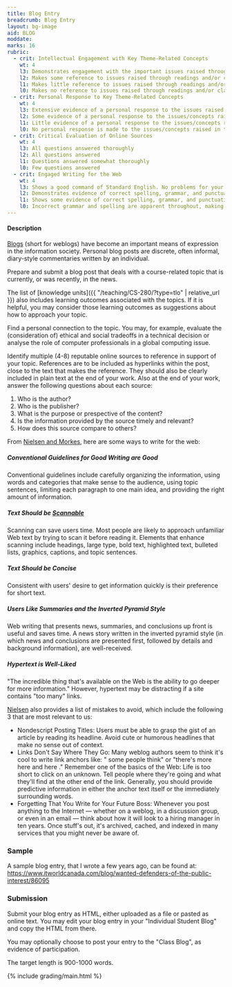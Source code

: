 ```yaml
---
title: Blog Entry
breadcrumb: Blog Entry
layout: bg-image
aid: BLOG
moddate:
marks: 16
rubric:
  - crit: Intellectual Engagement with Key Theme-Related Concepts
    wt: 4
    l3: Demonstrates engagement with the important issues raised through readings and/or class activities
    l2: Makes some reference to issues raised through readings and/or class activities
    l1: Makes little reference to issues raised through readings and/or class activities
    l0: Makes no reference to issues raised through readings and/or class activities
  - crit: Personal Response to Key Theme-Related Concepts
    wt: 4
    l3: Extensive evidence of a personal response to the issues raised in the readings/activities, and demonstrates your growth
    l2: Some evidence of a personal response to the issues/concepts raised in the readings/activities
    l1: Little evidence of a personal response to the issues/concepts raised in the readings/activities
    l0: No personal response is made to the issues/concepts raised in the readings/activities
  - crit: Critical Evaluation of Online Sources
    wt: 4
    l3: All questions answered thoroughly
    l2: All questions answered
    l1: Questions answered somewhat thoroughly
    l0: Few questions answered
  - crit: Engaged Writing for the Web
    wt: 4
    l3: Shows a good command of Standard English. No problems for your audience. Blog entry uses recommended style
    l2: Demonstrates evidence of correct spelling, grammar, and punctuation. Audience will have little trouble reading your blog. Recommended style is mostly used
    l1: Shows some evidence of correct spelling, grammar, and punctuation. Audience will have some trouble reading your blog. Recommended style used occasionally
    l0: Incorrect grammar and spelling are apparent throughout, making it difficult for others to follow. Recommended style not followed
---
```

#### Description

[Blogs](https://en.wikipedia.org/wiki/Blog) (short for weblogs) have become an important means of expression in the information society. Personal blog posts are discrete, often informal, diary-style commentaries written by an individual.

Prepare and submit a blog post that deals with a course-related topic that is currently, or was recently, in the news.

The list of [knowledge units]({{ "/teaching/CS-280/?type=tlo" | relative_url }}) also includes learning outcomes associated with the topics. If it is helpful, you may consider those learning outcomes as suggestions about how to approach your topic.

Find a personal connection to the topic. You may, for example, evaluate the (consideration of) ethical and social tradeoffs in a technical decision or analyse the role of computer professionals in a global computing issue.

Identify multiple (4-8) reputable online sources to reference in support of your topic. References are to be included as hyperlinks within the post, close to the text that makes the reference. They should also be clearly included in plain text at the end of your work. Also at the end of your work, answer the following questions about each source:
1. Who is the author?
1. Who is the publisher?
1. What is the purpose or prespective of the content?  
1. Is the information provided by the source timely and relevant?
1. How does this source compare to others?

From [Nielsen and Morkes](<https://www.nngroup.com/articles/concise-scannable-and-objective-how-to-write-for-the-web/>), here are some ways to write for the web:

##### Conventional Guidelines for Good Writing are Good

Conventional guidelines include carefully organizing the information, using words and categories that make sense to the audience, using topic sentences, limiting each paragraph to one main idea, and providing the right amount of information.

##### Text Should be [Scannable](https://www.nngroup.com/articles/layer-cake-pattern-scanning/)

Scanning can save users time. Most people are likely to approach unfamiliar Web text by trying to scan it before reading it. Elements that enhance scanning include headings, large type, bold text, highlighted text, bulleted lists, graphics, captions, and topic sentences.

##### Text Should be Concise

Consistent with users' desire to get information quickly is their preference for short text.

##### Users Like Summaries and the Inverted Pyramid Style

Web writing that presents news, summaries, and conclusions up front is useful and saves time. A news story written in the inverted pyramid style (in which news and conclusions are presented first, followed by details and background information), are well-received.

##### Hypertext is Well-Liked

"The incredible thing that's available on the Web is the ability to go deeper for more information." However, hypertext may be distracting if a site contains "too many" links.

[Nielsen](https://www.nngroup.com/articles/weblog-usability-top-ten-mistakes/) also provides a list of mistakes to avoid, which include the following 3 that are most relevant to us:
* Nondescript Posting Titles: Users must be able to grasp the gist of an article by reading its headline. Avoid cute or humorous headlines that make no sense out of context.
* Links Don't Say Where They Go: Many weblog authors seem to think it's cool to write link anchors like: " some people think" or "there's more here and here ." Remember one of the basics of the Web: Life is too short to click on an unknown. Tell people where they're going and what they'll find at the other end of the link. Generally, you should provide predictive information in either the anchor text itself or the immediately surrounding words.
* Forgetting That You Write for Your Future Boss: Whenever you post anything to the Internet — whether on a weblog, in a discussion group, or even in an email — think about how it will look to a hiring manager in ten years. Once stuff's out, it's archived, cached, and indexed in many services that you might never be aware of.

### Sample

A sample blog entry, that I wrote a few years ago, can be found at: <https://www.itworldcanada.com/blog/wanted-defenders-of-the-public-interest/86095>

### Submission

Submit your blog entry as HTML, either uploaded as a file or pasted as online text. You may edit your blog entry in your "Individual Student Blog" and copy the HTML from there.

You may optionally choose to post your entry to the "Class Blog", as evidence of participation.

The target length is 900-1000 words.

{% include grading/main.html %}

